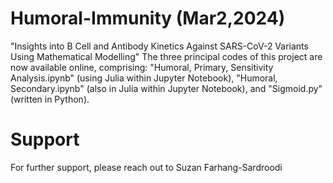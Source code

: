 # Humoral-Immunity (Mar2,2024)
"Insights into B Cell and Antibody Kinetics Against SARS-CoV-2 Variants Using Mathematical Modelling"
The three principal codes of this project are now available online, comprising: "Humoral, Primary, Sensitivity Analysis.ipynb" (using Julia within Jupyter Notebook), "Humoral, Secondary.ipynb" (also in Julia within Jupyter Notebook), and "Sigmoid.py" (written in Python).

# Support 
For further support, please reach out to Suzan Farhang-Sardroodi


